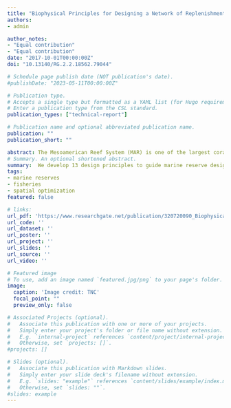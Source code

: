 ```yaml
---
title: "Biophysical Principles for Designing a Network of Replenishment Zones for the Mesoamerican Reef System"
authors:
- admin

author_notes:
- "Equal contribution"
- "Equal contribution"
date: "2017-10-01T00:00:00Z"
doi: "10.13140/RG.2.2.18562.79044"

# Schedule page publish date (NOT publication's date).
#publishDate: "2023-05-11T00:00:00Z"

# Publication type.
# Accepts a single type but formatted as a YAML list (for Hugo requirements).
# Enter a publication type from the CSL standard.
publication_types: ["technical-report"]

# Publication name and optional abbreviated publication name.
publication: ""
publication_short: ""

abstract: The Mesoamerican Reef System (MAR) is one of the largest coral reef ecosystems in the world, which supports unique biodiversity and provides critical ecosystem goods and services to nearly two million people. These ecosystems, and the goods and services they provide, are in decline due to a combination of local (habitat destruction, unsustainable fishing practices, rapid tourism growth, invasive species and pollution) and global threats (changes in climate and ocean chemistry). Replenishment Zones (RZs areas of ocean protected from all extractive and destructive activities) can reduce local threats and be powerful tools for fisheries management, biodiversity conservation and adaptation to changes in climate and ocean chemistry, but only if they are well designed and managed. To date, each of the four countries with jurisdiction over the MAR (Belize, Guatemala, Honduras and Mexico) have used different approaches to design and implement their own networks of Marine Protected Areas (MPAs), including RZs. So far more than 50% of the MAR is protected within MPAs, but only 5.03% is within RZs. Since the MAR is one large, ecologically connected system, a more coordinated regional approach to designing a network of RZs is required. Scientists and managers are now working towards designing and implementing a network of RZs throughout the MAR, which will build on the networks already being established in each country. As the first step in this process, we’ve used the best available science to develop 13 biophysical design principles for the MAR, which aim to maximize biological objectives, by taking into account key biological and physical processes in the region. These principles relate to seven categories regarding habitat representation, risk spreading, protecting critical, special and unique areas, incorporating connectivity, allowing time for recovery, adapting to changes in climate and ocean chemistry, and minimizing and avoiding local threats. A scientific rationale for each principle is also provided, along with explanatory notes and research priorities for refining the principles further in future (particularly regarding understanding more about larval connectivity, changes in climate and ocean chemistry and the ecology of focal species, and the implications for designing networks of RZs). These biophysical design principles are intended to contribute to larger planning processes that will include integrating RZs within broader planning and management regimes, and implementing RZs to complement human uses and values and align with local legal, political, and institutional requirements.
# Summary. An optional shortened abstract.
summary:  We develop 13 design principles to guide marine reserve design in the Meso-American Reef system.
tags:
- marine reserves 
- fisheries 
- spatial optimization
featured: false

# links:
url_pdf: 'https://www.researchgate.net/publication/320720090_Biophysical_Principles_for_Designing_a_Network_of_Replenishment_Zones_for_the_Mesoamerican_Reef_System'
url_code: ''
url_dataset: ''
url_poster: ''
url_project: ''
url_slides: ''
url_source: ''
url_video: ''

# Featured image
# To use, add an image named `featured.jpg/png` to your page's folder. 
image:
  caption: 'Image credit: TNC'
  focal_point: ""
  preview_only: false

# Associated Projects (optional).
#   Associate this publication with one or more of your projects.
#   Simply enter your project's folder or file name without extension.
#   E.g. `internal-project` references `content/project/internal-project/index.md`.
#   Otherwise, set `projects: []`.
#projects: []

# Slides (optional).
#   Associate this publication with Markdown slides.
#   Simply enter your slide deck's filename without extension.
#   E.g. `slides: "example"` references `content/slides/example/index.md`.
#   Otherwise, set `slides: ""`.
#slides: example
---
```

